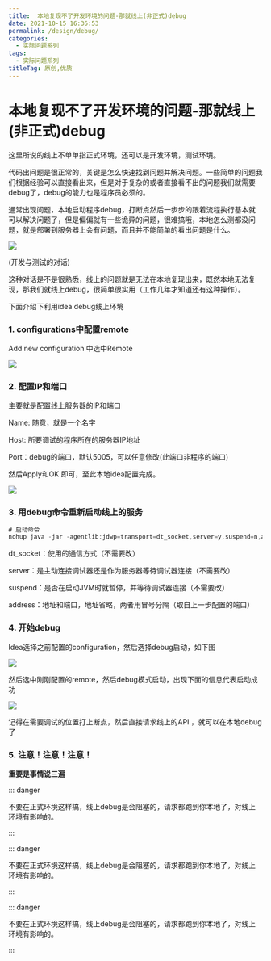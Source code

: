 ```yaml
---
title:  本地复现不了开发环境的问题-那就线上(非正式)debug
date: 2021-10-15 16:36:53
permalink: /design/debug/
categories:
  - 实际问题系列
tags:
  - 实际问题系列
titleTag: 原创,优质
---
```

# 本地复现不了开发环境的问题-那就线上(非正式)debug

这里所说的线上不单单指正式环境，还可以是开发环境，测试环境。

代码出问题是很正常的，关键是怎么快速找到问题并解决问题。一些简单的问题我们根据经验可以直接看出来，但是对于复杂的或者直接看不出的问题我们就需要debug了，debug的能力也是程序员必须的。

通常出现问题，本地启动程序debug，打断点然后一步步的跟着流程执行基本就可以解决问题了，但是偏偏就有一些诡异的问题，很难搞哦，本地怎么测都没问题，就是部署到服务器上会有问题，而且并不能简单的看出问题是什么。

<img src="https://cdn.jsdelivr.net/gh/AJiSun/CDN/design-problems/design-5-bug.png">

(开发与测试的对话)

这种对话是不是很熟悉，线上的问题就是无法在本地复现出来，既然本地无法复现，那我们就线上debug，很简单很实用（工作几年才知道还有这种操作）。



下面介绍下利用idea debug线上环境

### 1. configurations中配置remote

Add new configuration 中选中Remote

<img src="https://cdn.jsdelivr.net/gh/AJiSun/CDN/design-problems/design-5-remote.png">



### 2. 配置IP和端口

主要就是配置线上服务器的IP和端口

Name: 随意，就是一个名字

Host: 所要调试的程序所在的服务器IP地址

Port：debug的端口，默认5005，可以任意修改(此端口非程序的端口)

然后Apply和OK 即可，至此本地idea配置完成。

<img src="https://cdn.jsdelivr.net/gh/AJiSun/CDN/design-problems/design-5-remote-config.png">



### 3. 用debug命令重新启动线上的服务

```java
# 启动命令
nohup java -jar -agentlib:jdwp=transport=dt_socket,server=y,suspend=n,address=5005 -Xms512m -Xmx1024m app,jar > app.log &
```

dt_socket：使用的通信方式（不需要改）

server：是主动连接调试器还是作为服务器等待调试器连接（不需要改）

suspend：是否在启动JVM时就暂停，并等待调试器连接（不需要改）

address：地址和端口，地址省略，两者用冒号分隔（取自上一步配置的端口）



### 4. 开始debug

Idea选择之前配置的configuration，然后选择debug启动，如下图

<img src="https://cdn.jsdelivr.net/gh/AJiSun/CDN/design-problems/design-5-start-debug.png">

然后选中刚刚配置的remote，然后debug模式启动，出现下面的信息代表启动成功

<img src="https://cdn.jsdelivr.net/gh/AJiSun/CDN/design-problems/design-5-bebug-success.png">

记得在需要调试的位置打上断点，然后直接请求线上的API ，就可以在本地debug了



### 5. 注意！注意！注意！

**重要是事情说三遍**

::: danger

不要在正式环境这样搞，线上debug是会阻塞的，请求都跑到你本地了，对线上环境有影响的。

:::

::: danger

不要在正式环境这样搞，线上debug是会阻塞的，请求都跑到你本地了，对线上环境有影响的。

:::

::: danger

不要在正式环境这样搞，线上debug是会阻塞的，请求都跑到你本地了，对线上环境有影响的。

:::
